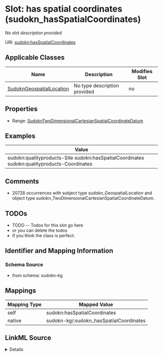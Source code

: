 

# Slot: has spatial coordinates (sudokn_hasSpatialCoordinates)


_No slot description provided_





URI: [sudokn:hasSpatialCoordinates](http://asu.edu/semantics/SUDOKN/hasSpatialCoordinates)



<!-- no inheritance hierarchy -->





## Applicable Classes

| Name | Description | Modifies Slot |
| --- | --- | --- |
| [SudoknGeospatialLocation](../classes/SudoknGeospatialLocation.md) | No type description provided |  no  |







## Properties

* Range: [SudoknTwoDimensionalCartesianSpatialCoordinateDatum](../classes/SudoknTwoDimensionalCartesianSpatialCoordinateDatum.md)






## Examples

| Value |
| --- |
| sudokn:qualityproducts-Site sudokn:hasSpatialCoordinates sudokn:qualityproducts-Coordinates |

## Comments

* 20728 occurrences with subject type sudokn_GeospatialLocation and object type sudokn_TwoDimensionalCartesianSpatialCoordinateDatum.

## TODOs

* TODO -- Todos for this slot go here
* or you can delete the todos
* if you think the class is perfect.

## Identifier and Mapping Information







### Schema Source


* from schema: sudokn-kg




## Mappings

| Mapping Type | Mapped Value |
| ---  | ---  |
| self | sudokn:hasSpatialCoordinates |
| native | sudokn-kg/:sudokn_hasSpatialCoordinates |




## LinkML Source

<details>
```yaml
name: sudokn_hasSpatialCoordinates
description: No slot description provided
title: has spatial coordinates
todos:
- TODO -- Todos for this slot go here
- or you can delete the todos
- if you think the class is perfect.
comments:
- 20728 occurrences with subject type sudokn_GeospatialLocation and object type sudokn_TwoDimensionalCartesianSpatialCoordinateDatum.
examples:
- value: sudokn:qualityproducts-Site sudokn:hasSpatialCoordinates sudokn:qualityproducts-Coordinates
from_schema: sudokn-kg
rank: 1000
slot_uri: sudokn:hasSpatialCoordinates
alias: sudokn_hasSpatialCoordinates
domain_of:
- sudokn_GeospatialLocation
subproperty_of: io_denotedBy
range: sudokn_TwoDimensionalCartesianSpatialCoordinateDatum

```
</details>